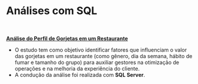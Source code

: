 # Análises com SQL

<br>

**[Análise do Perfil de Gorjetas em um Restaurante](https://github.com/renanrib12/Projetos_Analises-Dados/tree/main/Projetos/Projeto%201)**

* O estudo tem como objetivo identificar fatores que influenciam o valor das gorjetas em um restaurante (como gênero, dia da semana, hábito de fumar e tamanho do grupo) para auxiliar gestores na otimização de operações e na melhoria da experiência do cliente.
* A condução da análise foi realizada com **SQL Server**.
